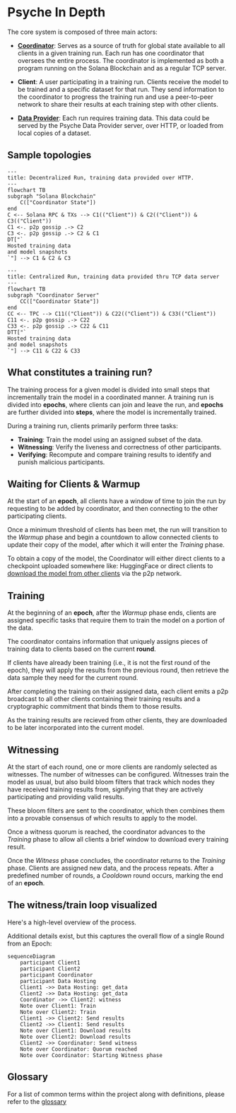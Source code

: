 # Psyche In Depth

The core system is composed of three main actors:

- **[Coordinator](./coordinator.md)**: Serves as a source of truth for global state available to all clients in a given training run. Each run has one coordinator that oversees the entire process. The coordinator is implemented as both a program running on the Solana Blockchain and as a regular TCP server.

- **Client**: A user participating in a training run. Clients receive the model to be trained and a specific dataset for that run. They send information to the coordinator to progress the training run and use a peer-to-peer network to share their results at each training step with other clients.

- **[Data Provider](./data-provider.md)**: Each run requires training data. This data could be served by the Psyche Data Provider server, over HTTP, or loaded from local copies of a dataset.

## Sample topologies

```mermaid
---
title: Decentralized Run, training data provided over HTTP.
---
flowchart TB
subgraph "Solana Blockchain"
    C(["Coordinator State"])
end
C <-- Solana RPC & TXs --> C1(("Client")) & C2(("Client")) & C3(("Client"))
C1 <-. p2p gossip .-> C2
C3 <-. p2p gossip .-> C2 & C1
DT["`
Hosted training data
and model snapshots
`"] --> C1 & C2 & C3
```

```mermaid
---
title: Centralized Run, training data provided thru TCP data server
---
flowchart TB
subgraph "Coordinator Server"
    CC(["Coordinator State"])
end
CC <-- TPC --> C11(("Client")) & C22(("Client")) & C33(("Client"))
C11 <-. p2p gossip .-> C22
C33 <-. p2p gossip .-> C22 & C11
DTT["`
Hosted training data
and model snapshots
`"] --> C11 & C22 & C33
```

## What constitutes a training run?

The training process for a given model is divided into small steps that incrementally train the model in a coordinated manner. A training run is divided into **epochs**, where clients can join and leave the run, and **epochs** are further divided into **steps**, where the model is incrementally trained.

During a training run, clients primarily perform three tasks:

- **Training**: Train the model using an assigned subset of the data.
- **Witnessing**: Verify the liveness and correctness of other participants.
- **Verifying**: Recompute and compare training results to identify and punish malicious participants.

## Waiting for Clients & Warmup

At the start of an **epoch**, all clients have a window of time to join the run by requesting to be added by coordinator, and then connecting to the other participating clients.

Once a minimum threshold of clients has been met, the run will transition to the _Warmup_ phase and begin a countdown to allow connected clients to update their copy of the model, after which it will enter the _Training_ phase.

To obtain a copy of the model, the Coordinator will either direct clients to a checkpoint uploaded somewhere like: HuggingFace or direct clients to [download the model from other clients](./model-sharing.md) via the p2p network.

## Training

At the beginning of an **epoch**, after the _Warmup_ phase ends, clients are assigned specific tasks that require them to train the model on a portion of the data.

The coordinator contains information that uniquely assigns pieces of training data to clients based on the current **round**.

If clients have already been training (i.e., it is not the first round of the epoch), they will apply the results from the previous round, then retrieve the data sample they need for the current round.

After completing the training on their assigned data, each client emits a p2p broadcast to all other clients containing their training results and a cryptographic commitment that binds them to those results.

As the training results are recieved from other clients, they are downloaded to be later incorporated into the current model.

## Witnessing

At the start of each round, one or more clients are randomly selected as witnesses. The number of witnesses can be configured. Witnesses train the model as usual, but also build bloom filters that track which nodes they have received training results from, signifying that they are actively participating and providing valid results.

These bloom filters are sent to the coordinator, which then combines them into a provable consensus of which results to apply to the model.

Once a witness quorum is reached, the coordinator advances to the _Training_ phase to allow all clients a brief window to download every training result.

Once the _Witness_ phase concludes, the coordinator returns to the _Training_ phase. Clients are assigned new data, and the process repeats. After a predefined number of rounds, a _Cooldown_ round occurs, marking the end of an **epoch**.

## The witness/train loop visualized

Here's a high-level overview of the process.

Additional details exist, but this captures the overall flow of a single Round from an Epoch:

```mermaid
sequenceDiagram
    participant Client1
    participant Client2
    participant Coordinator
    participant Data Hosting
    Client1 ->> Data Hosting: get_data
    Client2 ->> Data Hosting: get_data
    Coordinator ->> Client2: witness
    Note over Client1: Train
    Note over Client2: Train
    Client1 ->> Client2: Send results
    Client2 ->> Client1: Send results
    Note over Client1: Download results
    Note over Client2: Download results
    Client2 ->> Coordinator: Send witness
    Note over Coordinator: Quorum reached
    Note over Coordinator: Starting Witness phase
```

## Glossary
For a list of common terms within the project along with definitions, please refer to the [glossary](./glossary.md)
